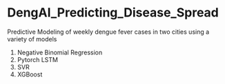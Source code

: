 # DengAI_Predicting_Disease_Spread
Predictive Modeling of weekly dengue fever cases in two cities using a variety of models

1. Negative Binomial Regression
2. Pytorch LSTM
3. SVR
4. XGBoost
